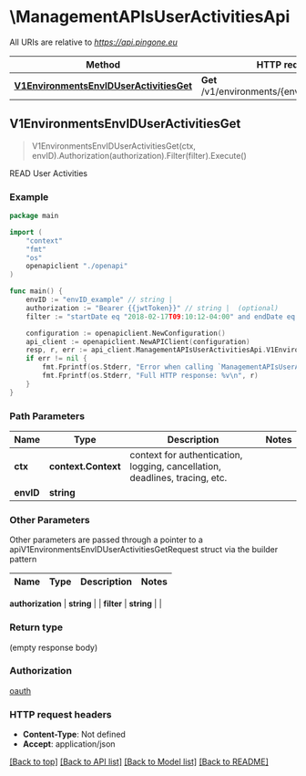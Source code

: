 # \ManagementAPIsUserActivitiesApi

All URIs are relative to *https://api.pingone.eu*

Method | HTTP request | Description
------------- | ------------- | -------------
[**V1EnvironmentsEnvIDUserActivitiesGet**](ManagementAPIsUserActivitiesApi.md#V1EnvironmentsEnvIDUserActivitiesGet) | **Get** /v1/environments/{envID}/userActivities | READ User Activities



## V1EnvironmentsEnvIDUserActivitiesGet

> V1EnvironmentsEnvIDUserActivitiesGet(ctx, envID).Authorization(authorization).Filter(filter).Execute()

READ User Activities



### Example

```go
package main

import (
    "context"
    "fmt"
    "os"
    openapiclient "./openapi"
)

func main() {
    envID := "envID_example" // string | 
    authorization := "Bearer {{jwtToken}}" // string |  (optional)
    filter := "startDate eq "2018-02-17T09:10:12-04:00" and endDate eq "2018-02-23T09:10:12-04:00"" // string |  (optional)

    configuration := openapiclient.NewConfiguration()
    api_client := openapiclient.NewAPIClient(configuration)
    resp, r, err := api_client.ManagementAPIsUserActivitiesApi.V1EnvironmentsEnvIDUserActivitiesGet(context.Background(), envID).Authorization(authorization).Filter(filter).Execute()
    if err != nil {
        fmt.Fprintf(os.Stderr, "Error when calling `ManagementAPIsUserActivitiesApi.V1EnvironmentsEnvIDUserActivitiesGet``: %v\n", err)
        fmt.Fprintf(os.Stderr, "Full HTTP response: %v\n", r)
    }
}
```

### Path Parameters


Name | Type | Description  | Notes
------------- | ------------- | ------------- | -------------
**ctx** | **context.Context** | context for authentication, logging, cancellation, deadlines, tracing, etc.
**envID** | **string** |  | 

### Other Parameters

Other parameters are passed through a pointer to a apiV1EnvironmentsEnvIDUserActivitiesGetRequest struct via the builder pattern


Name | Type | Description  | Notes
------------- | ------------- | ------------- | -------------

 **authorization** | **string** |  | 
 **filter** | **string** |  | 

### Return type

 (empty response body)

### Authorization

[oauth](../README.md#oauth)

### HTTP request headers

- **Content-Type**: Not defined
- **Accept**: application/json

[[Back to top]](#) [[Back to API list]](../README.md#documentation-for-api-endpoints)
[[Back to Model list]](../README.md#documentation-for-models)
[[Back to README]](../README.md)

